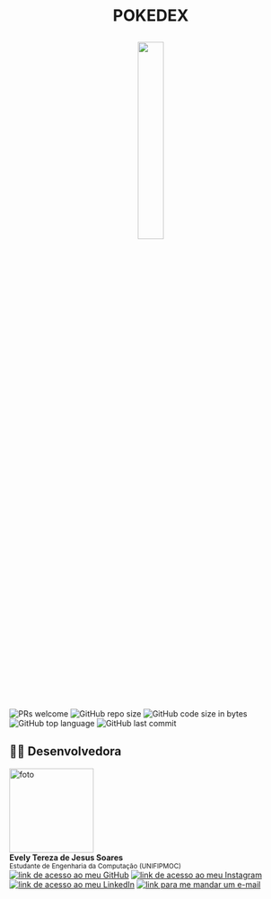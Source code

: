 <div id="top"></div>
<h1 align='center' >POKEDEX</h1>
<h2 align="center" >
    <img src='https://4.bp.blogspot.com/-UYJjvmDemn0/WT3ov0R6cpI/AAAAAAAAvgE/frFGuJ4p4Ac7umWkdZZF5qTbnKdReWP2wCLcB/s1600/landscape-1456483171-pokemon2.jpg' 
    width="30%">
</h2>
<div>
  <img src="https://img.shields.io/static/v1?label=PRs&message=welcome&color=F967BC&style=plastic&logo=" alt="PRs welcome" />
  <img alt="GitHub repo size" src="https://img.shields.io/github/repo-size/evelyt/pokedex?color=181717&logo=github&style=plastic&logoColor=181717">
  <img alt="GitHub code size in bytes" src="https://img.shields.io/github/languages/code-size/evelyt/pokedex?logo=github&style=plastic&color=181717&logoColor=181717">
  <img alt="GitHub top language" src="https://img.shields.io/github/languages/top/evelyt/pokedex?color=dd571c&logo=html5&style=plastic">
  <img alt="GitHub last commit" src="https://img.shields.io/github/last-commit/evelyt/pokedex?color=181717&logoColor=181717&logo=github&style=plastic">
  </div>

## :woman_technologist: Desenvolvedora

<img src="https://avatars.githubusercontent.com/u/86385188?v=4" width="150px" alt="foto"/>
</br>
<strong>Evely Tereza de Jesus Soares</strong>
</br>
<sup>Estudante de Engenharia da Computação (UNIFIPMOC)</sup>
</br>
<a href="https://github.com/evelyt"><img src="https://img.shields.io/static/v1?label&message=evelyt&color=181717&style=plastic&logo=github" alt="link de acesso ao meu GitHub" /></a>
<a href="https://www.instagram.com/tereza.evely/"><img src="https://img.shields.io/static/v1?label&message=tereza.evely&color=whitesmoke&style=plastic&logo=instagram" alt="link de acesso ao meu Instagram" /></a>
<a href="https://www.linkedin.com/in/evely-tereza-518a18215/"><img src="https://img.shields.io/static/v1?label&message=/in/evelytereza&color=0A66C2&style=plastic&logo=linkedin" alt="link de acesso ao meu LinkedIn" /></a>
<a href="mailto:terezaevely@gmail.com"><img src="https://img.shields.io/static/v1?label&message=terezaevely@gmail.com&color=whitesmoke&style=plastic&logo=gmail" alt="link para me mandar um e-mail" /></a>
